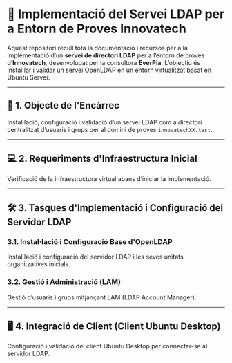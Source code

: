# 📂 Implementació del Servei LDAP per a Entorn de Proves Innovatech

Aquest repositori recull tota la documentació i recursos per a la implementació d’un **servei de directori LDAP** per a l’entorn de proves d’**Innovatech**, desenvolupat per la consultora **EverPia**. L’objectiu és instal·lar i validar un servei OpenLDAP en un entorn virtualitzat basat en Ubuntu Server.

---

## 🎯 1. Objecte de l'Encàrrec
Instal·lació, configuració i validació d’un servei LDAP com a directori centralitzat d’usuaris i grups per al domini de proves `innovatechXX.test`.

---

## 💻 2. Requeriments d'Infraestructura Inicial
Verificació de la infraestructura virtual abans d’iniciar la implementació.

---

## 🛠️ 3. Tasques d'Implementació i Configuració del Servidor LDAP

### 3.1. Instal·lació i Configuració Base d'OpenLDAP
Instal·lació i configuració del servidor LDAP i les seves unitats organitzatives inicials.

### 3.2. Gestió i Administració (LAM)
Gestió d’usuaris i grups mitjançant LAM (LDAP Account Manager).

---

## 🖥️ 4. Integració de Client (Client Ubuntu Desktop)
Configuració i validació del client Ubuntu Desktop per connectar-se al servidor LDAP.

